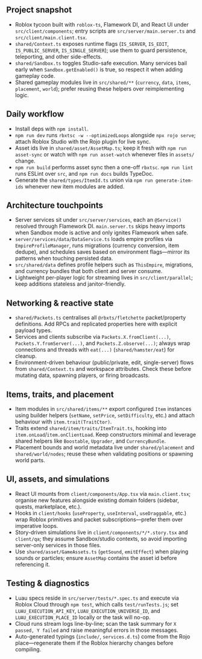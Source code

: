 ## Project snapshot
- Roblox tycoon built with `roblox-ts`, Flamework DI, and React UI under `src/client/components`; entry scripts are `src/server/main.server.ts` and `src/client/main.client.tsx`.
- `shared/Context.ts` exposes runtime flags (`IS_SERVER`, `IS_EDIT`, `IS_PUBLIC_SERVER`, `IS_SINGLE_SERVER`); use them to guard persistence, teleporting, and other side-effects.
- `shared/Sandbox.ts` toggles Studio-safe execution. Many services bail early when `Sandbox.getEnabled()` is true, so respect it when adding gameplay code.
- Shared gameplay modules live in `src/shared/**` (`currency`, `data`, `items`, `placement`, `world`); prefer reusing these helpers over reimplementing logic.

## Daily workflow
- Install deps with `npm install`.
- `npm run dev` runs `rbxtsc -w --optimizedLoops` alongside `npx rojo serve`; attach Roblox Studio with the Rojo plugin for live sync.
- Asset ids live in `shared/asset/AssetMap.ts`; keep it fresh with `npm run asset-sync` or watch with `npm run asset-watch` whenever files in `assets/` change.
- `npm run build` performs asset sync then a one-off `rbxtsc`. `npm run lint` runs ESLint over `src`, and `npm run docs` builds TypeDoc.
- Generate the `shared/types/ItemId.ts` union via `npm run generate-item-ids` whenever new item modules are added.

## Architecture touchpoints
- Server services sit under `src/server/services`, each an `@Service()` resolved through Flamework DI. `main.server.ts` skips heavy imports when Sandbox mode is active and only ignites Flamework when safe.
- `server/services/data/DataService.ts` loads empire profiles via `EmpireProfileManager`, runs migrations (currency conversion, item dedupe), and schedules saves based on environment flags—mirror its patterns when touching persisted data.
- `src/shared/data` defines profile helpers such as `ThisEmpire`, migrations, and currency bundles that both client and server consume.
- Lightweight per-player logic for streaming lives in `src/client/parallel`; keep additions stateless and janitor-friendly.

## Networking & reactive state
- `shared/Packets.ts` centralises all `@rbxts/fletchette` packet/property definitions. Add RPCs and replicated properties here with explicit payload types.
- Services and clients subscribe via `Packets.X.fromClient(...)`, `Packets.Y.fromServer(...)`, and `Packets.Z.observe(...)`; always wrap connections and threads with `eat(...)` (`shared/hamster/eat`) for cleanup.
- Environment-driven behaviour (public/private, edit, single-server) flows from `shared/Context.ts` and workspace attributes. Check these before mutating data, spawning players, or firing broadcasts.

## Items, traits, and placement
- Item modules in `src/shared/items/**` export configured `Item` instances using builder helpers (`setName`, `setPrice`, `setDifficulty`, etc.) and attach behaviour with `item.trait(TraitCtor)`.
- Traits extend `shared/item/traits/ItemTrait.ts`, hooking into `item.onLoad`/`item.onClientLoad`. Keep constructors minimal and leverage shared helpers like `Boostable`, `Upgrader`, and `CurrencyBundle`.
- Placement bounds and world metadata live under `shared/placement` and `shared/world/nodes`; reuse these when validating positions or spawning world parts.

## UI, assets, and simulations
- React UI mounts from `client/components/App.tsx` via `main.client.tsx`; organise new features alongside existing domain folders (sidebar, quests, marketplace, etc.).
- Hooks in `client/hooks` (`useProperty`, `useInterval`, `useDraggable`, etc.) wrap Roblox primitives and packet subscriptions—prefer them over imperative loops.
- Story-driven simulations live in `client/components/*/*.story.tsx` and `client/qa`; they assume Sandbox/studio contexts, so avoid importing server-only services in those files.
- Use `shared/asset/GameAssets.ts` (`getSound`, `emitEffect`) when playing sounds or particles; ensure `AssetMap` contains the asset id before referencing it.

## Testing & diagnostics
- Luau specs reside in `src/server/tests/*.spec.ts` and execute via Roblox Cloud through `npm test`, which calls `test/runTests.js`; set `LUAU_EXECUTION_API_KEY`, `LUAU_EXECUTION_UNIVERSE_ID`, and `LUAU_EXECUTION_PLACE_ID` locally or the task will no-op.
- Cloud runs stream logs line-by-line; scan the task summary for `X passed, Y failed` and raise meaningful errors in those messages.
- Auto-generated typings (`include/`, `services.d.ts`) come from the Rojo place—regenerate them if the Roblox hierarchy changes before compiling.